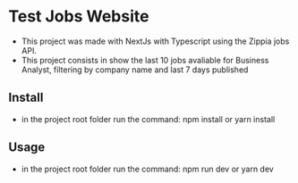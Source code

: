 # Test Jobs Website

- This project was made with NextJs with Typescript using the Zippia jobs API.
- This project consists in show the last 10 jobs avaliable for Business Analyst, filtering by company name and last 7 days published

## Install

- in the project root folder run the command: npm install or yarn install

## Usage

- in the project root folder run the command: npm run dev or yarn dev
